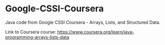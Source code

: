 # Google-CSSI-Coursera
Java code from Google CSSI Coursera - Arrays, Lists, and Structured Data.

Link to Coursera course: 
https://www.coursera.org/learn/java-programming-arrays-lists-data
